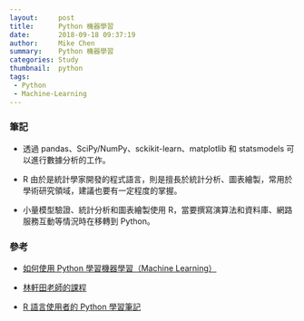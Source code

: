 ```yaml
---
layout:     post
title:      Python 機器學習
date:       2018-09-18 09:37:19
author:     Mike Chen
summary:    Python 機器學習
categories: Study
thumbnail:  python
tags:
 - Python
 - Machine-Learning
---
```


### 筆記

* 透過 pandas、SciPy/NumPy、sckikit-learn、matplotlib 和 statsmodels 可以進行數據分析的工作。

* R 由於是統計學家開發的程式語言，則是擅長於統計分析、圖表繪製，常用於學術研究領域，建議也要有一定程度的掌握。

* 小量模型驗證、統計分析和圖表繪製使用 R，當要撰寫演算法和資料庫、網路服務互動等情況時在移轉到 Python。



### 參考
* [如何使用 Python 學習機器學習（Machine Learning）](https://blog.kdchang.cc/2017/06/25/how-to-mastering-machine-learning-with-python/)

* [林軒田老師的課程](https://www.youtube.com/playlist?list=PLXVfgk9fNX2I7tB6oIINGBmW50rrmFTqf)

* [R 語言使用者的 Python 學習筆記](https://ithelp.ithome.com.tw/users/20103511/ironman/1077)